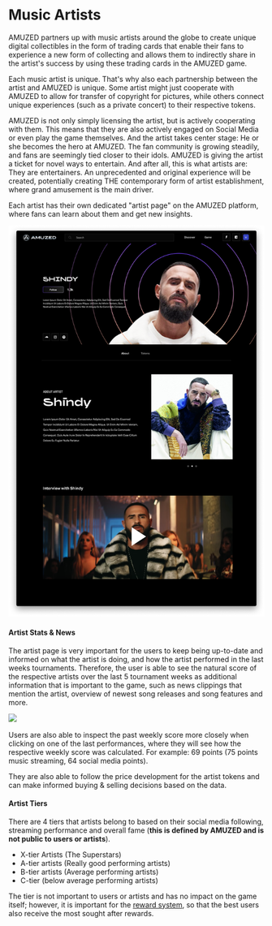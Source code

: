 # Music  Artists

AMUZED partners up with music artists around the globe to create unique digital collectibles in the form of trading cards that enable their fans to experience a new form of collecting and allows them to indirectly share in the artist's success by using these trading cards in the AMUZED game.&#x20;

Each music artist is unique. That's why also each partnership between the artist and AMUZED is unique. Some artist might just cooperate with AMUZED to allow for transfer of copyright for pictures, while others connect unique experiences (such as a private concert) to their respective tokens.&#x20;

AMUZED is not only simply licensing the artist, but is actively cooperating with them. This means that they are also actively engaged on Social Media or even play the game themselves. And the artist takes center stage: He or she becomes the hero at AMUZED. The fan community is growing steadily, and fans are seemingly tied closer to their idols. AMUZED is giving the artist a ticket for novel ways to entertain. And after all, this is what artists are: They are entertainers. An unprecedented and original experience will be created, potentially creating THE contemporary form of artist establishment, where grand amusement is the main driver.&#x20;

Each artist has their own dedicated "artist page" on the AMUZED platform, where fans can learn about them and get new insights.&#x20;

![](<../.gitbook/assets/Artist Page Desktop.png>)

#### Artist Stats & News

The artist page is very important for the users to keep being up-to-date and informed on what the artist is doing, and how the artist performed in the last weeks tournaments. Therefore, the user is able to see the natural score of the respective artists over the last 5 tournament weeks as additional information that is important to the game, such as news clippings that mention the artist, overview of newest song releases and song features and more.&#x20;

![](<../.gitbook/assets/Artist Page\_Price.png>)

Users are also able to inspect the past weekly score more closely when clicking on one of the last performances, where they will see how the respective weekly score was calculated. For example: 69 points (75 points music streaming, 64 social media points).&#x20;

They are also able to follow the price development for the artist tokens and can make informed buying & selling decisions based on the data.&#x20;

#### Artist Tiers

There are 4 tiers that artists belong to based on their social media following, streaming performance and overall fame (**this is defined by AMUZED and is not public to users or artists**).

* X-tier Artists (The Superstars)
* A-tier artists (Really good performing artists)
* B-tier artists (Average performing artists)&#x20;
* C-tier (below average performing artists)&#x20;

The tier is not important to users or artists and has no impact on the game itself; however, it is important for the [reward system](../gameplay/reward-system.md), so that the best users also receive the most sought after rewards.&#x20;
